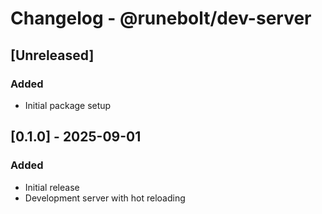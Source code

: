 # Changelog - @runebolt/dev-server

## [Unreleased]

### Added
- Initial package setup

## [0.1.0] - 2025-09-01

### Added
- Initial release
- Development server with hot reloading
